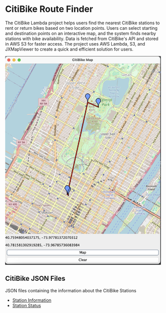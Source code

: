 # CitiBike Route Finder

The CitiBike Lambda project helps users find the nearest CitiBike stations to rent
or return bikes based on two location points. Users can select starting and destination 
points on an interactive map, and the system finds nearby stations with bike availability. 
Data is fetched from CitiBike's API and stored in AWS S3 for faster access. 
The project uses AWS Lambda, S3, and JXMapViewer to create a quick and efficient solution for users.

![Map](screenshots/mapscreenshot.png)

## CitiBike JSON Files
JSON files containing the information about the CitiBike Stations
* [Station Information](https://gbfs.citibikenyc.com/gbfs/en/station_information.json)
* [Station Status](https://gbfs.citibikenyc.com/gbfs/en/station_status.json)
